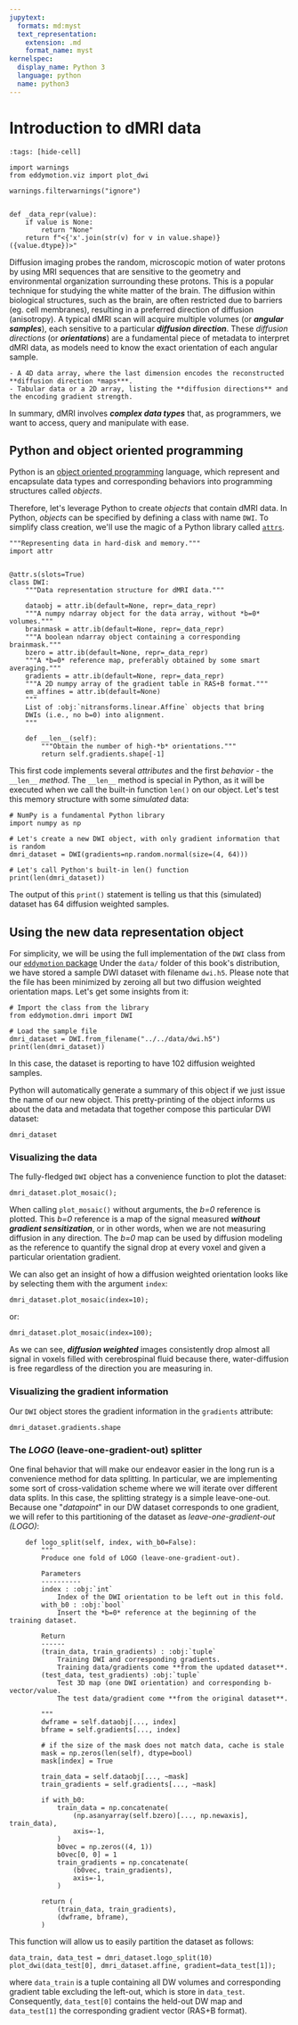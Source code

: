 ```yaml
---
jupytext:
  formats: md:myst
  text_representation:
    extension: .md
    format_name: myst
kernelspec:
  display_name: Python 3
  language: python
  name: python3
---
```


# Introduction to dMRI data

```{code-cell} python
:tags: [hide-cell]

import warnings
from eddymotion.viz import plot_dwi

warnings.filterwarnings("ignore")


def _data_repr(value):
    if value is None:
        return "None"
    return f"<{'x'.join(str(v) for v in value.shape)} ({value.dtype})>"

```

Diffusion imaging probes the random, microscopic motion of water protons by using MRI sequences that are sensitive to the geometry and environmental organization surrounding these protons.
This is a popular technique for studying the white matter of the brain.
The diffusion within biological structures, such as the brain, are often restricted due to barriers (eg. cell membranes), resulting in a preferred direction of diffusion (anisotropy).
A typical dMRI scan will acquire multiple volumes (or ***angular samples***), each sensitive to a particular ***diffusion direction***.
These *diffusion directions* (or ***orientations***) are a fundamental piece of metadata to interpret dMRI data, as models need to know the exact orientation of each angular sample.

```{admonition} Main elements of a dMRI dataset
- A 4D data array, where the last dimension encodes the reconstructed **diffusion direction *maps***.
- Tabular data or a 2D array, listing the **diffusion directions** and the encoding gradient strength.
```

In summary, dMRI involves ***complex data types*** that, as programmers, we want to access, query and manipulate with ease.

## Python and object oriented programming

Python is an [object oriented programming](https://en.wikipedia.org/wiki/Object-oriented_programming) language, which represent and encapsulate data types and corresponding behaviors into programming structures called *objects*.

Therefore, let's leverage Python to create *objects* that contain dMRI data.
In Python, *objects* can be specified by defining a class with name `DWI`.
To simplify class creation, we'll use the magic of a Python library called [`attrs`](https://www.attrs.org/en/stable/).

```{code-cell} python
"""Representing data in hard-disk and memory."""
import attr


@attr.s(slots=True)
class DWI:
    """Data representation structure for dMRI data."""

    dataobj = attr.ib(default=None, repr=_data_repr)
    """A numpy ndarray object for the data array, without *b=0* volumes."""
    brainmask = attr.ib(default=None, repr=_data_repr)
    """A boolean ndarray object containing a corresponding brainmask."""
    bzero = attr.ib(default=None, repr=_data_repr)
    """A *b=0* reference map, preferably obtained by some smart averaging."""
    gradients = attr.ib(default=None, repr=_data_repr)
    """A 2D numpy array of the gradient table in RAS+B format."""
    em_affines = attr.ib(default=None)
    """
    List of :obj:`nitransforms.linear.Affine` objects that bring
    DWIs (i.e., no b=0) into alignment.
    """

    def __len__(self):
        """Obtain the number of high-*b* orientations."""
        return self.gradients.shape[-1]

```

This first code implements several *attributes* and the first *behavior* - the `__len__` *method*.
The `__len__` method is special in Python, as it will be executed when we call the built-in function `len()` on our object.
Let's test this memory structure with some *simulated* data:

```{code-cell} python
# NumPy is a fundamental Python library
import numpy as np

# Let's create a new DWI object, with only gradient information that is random
dmri_dataset = DWI(gradients=np.random.normal(size=(4, 64)))

# Let's call Python's built-in len() function
print(len(dmri_dataset))
```
The output of this `print()` statement is telling us that this (simulated) dataset has 64 diffusion weighted samples.

## Using the new data representation object
For simplicity, we will be using the full implementation of the `DWI` class from our [`eddymotion` package](https://github.com/nipreps/EddyMotionCorrection/blob/57c518929146b23cc9534ab0b2d024aa136e25f8/emc/dmri.py)
Under the `data/` folder of this book's distribution, we have stored a sample DWI dataset with filename `dwi.h5`.
Please note that the file has been minimized by zeroing all but two diffusion weighted orientation maps.
Let's get some insights from it:

```{code-cell} python
# Import the class from the library
from eddymotion.dmri import DWI

# Load the sample file
dmri_dataset = DWI.from_filename("../../data/dwi.h5")
print(len(dmri_dataset))
```
In this case, the dataset is reporting to have 102 diffusion weighted samples.

Python will automatically generate a summary of this object if we just issue the name of our new object.
This pretty-printing of the object informs us about the data and metadata that together compose this particular DWI dataset:
```{code-cell} python
dmri_dataset
```

### Visualizing the data

The fully-fledged `DWI` object has a convenience function to plot the dataset:
```{code-cell} python
dmri_dataset.plot_mosaic();
```

When calling `plot_mosaic()` without arguments, the *b=0* reference is plotted.
This *b=0* reference is a map of the signal measured ***without gradient sensitization***, or in other words, when we are not measuring diffusion in any direction.
The *b=0* map can be used by diffusion modeling as the reference to quantify the signal drop at every voxel and given a particular orientation gradient.

We can also get an insight of how a diffusion weighted orientation looks like by selecting them with the argument `index`:
```{code-cell} python
dmri_dataset.plot_mosaic(index=10);
```

or:
```{code-cell} python
dmri_dataset.plot_mosaic(index=100);
```

As we can see, ***diffusion weighted*** images consistently drop almost all signal in voxels filled with cerebrospinal fluid because there, water-diffusion is free regardless of the direction you are measuring in.

### Visualizing the gradient information

Our `DWI` object stores the gradient information in the `gradients` attribute:

```{code-cell} python
dmri_dataset.gradients.shape
```

### The *LOGO* (leave-one-gradient-out) splitter
One final behavior that will make our endeavor easier in the long run is a convenience method for data splitting.
In particular, we are implementing some sort of cross-validation scheme where we will iterate over different data splits.
In this case, the splitting strategy is a simple leave-one-out.
Because one "*datapoint*" in our DW dataset corresponds to one gradient, we will refer to this partitioning of the dataset as *leave-one-gradient-out (LOGO)*:

```{code-cell} python
    def logo_split(self, index, with_b0=False):
        """
        Produce one fold of LOGO (leave-one-gradient-out).
        
        Parameters
        ----------
        index : :obj:`int`
            Index of the DWI orientation to be left out in this fold.
        with_b0 : :obj:`bool`
            Insert the *b=0* reference at the beginning of the training dataset.

        Return
        ------
        (train_data, train_gradients) : :obj:`tuple`
            Training DWI and corresponding gradients.
            Training data/gradients come **from the updated dataset**.
        (test_data, test_gradients) :obj:`tuple`
            Test 3D map (one DWI orientation) and corresponding b-vector/value.
            The test data/gradient come **from the original dataset**.

        """
        dwframe = self.dataobj[..., index]
        bframe = self.gradients[..., index]

        # if the size of the mask does not match data, cache is stale
        mask = np.zeros(len(self), dtype=bool)
        mask[index] = True

        train_data = self.dataobj[..., ~mask]
        train_gradients = self.gradients[..., ~mask]

        if with_b0:
            train_data = np.concatenate(
                (np.asanyarray(self.bzero)[..., np.newaxis], train_data),
                axis=-1,
            )
            b0vec = np.zeros((4, 1))
            b0vec[0, 0] = 1
            train_gradients = np.concatenate(
                (b0vec, train_gradients),
                axis=-1,
            )

        return (
            (train_data, train_gradients),
            (dwframe, bframe),
        )
```

This function will allow us to easily partition the dataset as follows:

```{code-cell} python
data_train, data_test = dmri_dataset.logo_split(10)
plot_dwi(data_test[0], dmri_dataset.affine, gradient=data_test[1]);
```

where `data_train` is a tuple containing all DW volumes and corresponding gradient table excluding the left-out, which is store in `data_test`.
Consequently, `data_test[0]` contains the held-out DW map and `data_test[1]` the corresponding gradient vector (RAS+B format).
